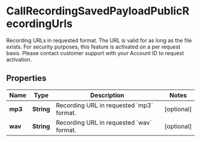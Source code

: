 

# CallRecordingSavedPayloadPublicRecordingUrls

Recording URLs in requested format. The URL is valid for as long as the file exists. For security purposes, this feature is activated on a per request basis.  Please contact customer support with your Account ID to request activation.
## Properties

Name | Type | Description | Notes
------------ | ------------- | ------------- | -------------
**mp3** | **String** | Recording URL in requested &#x60;mp3&#x60; format. |  [optional]
**wav** | **String** | Recording URL in requested &#x60;wav&#x60; format. |  [optional]



